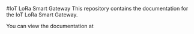 #IoT LoRa Smart Gateway
This repository contains the documentation for the IoT LoRa Smart Gateway.

You can view the documentation at 
